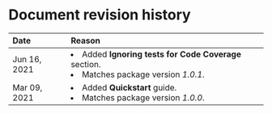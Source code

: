 # Document revision history

|Date|Reason|
|:---|:---|
|Jun 16, 2021|<li>Added **Ignoring tests for Code Coverage** section.<li>Matches package version *1.0.1*.|
|Mar 09, 2021|<li>Added **Quickstart** guide.<li>Matches package version *1.0.0*.|
